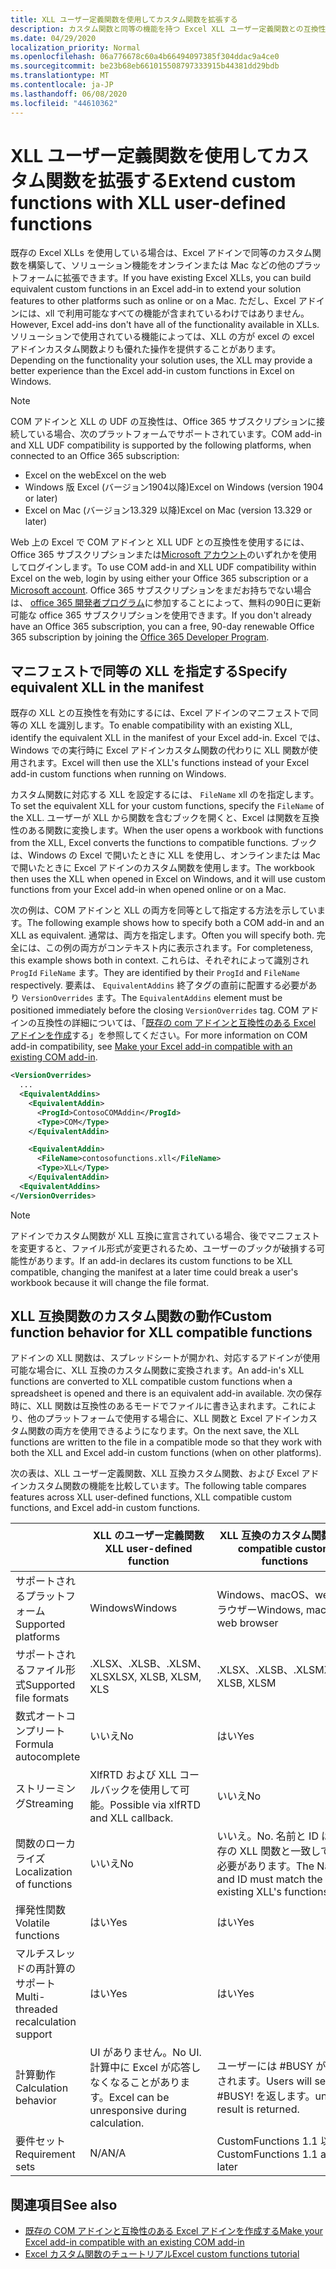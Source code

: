```yaml
---
title: XLL ユーザー定義関数を使用してカスタム関数を拡張する
description: カスタム関数と同等の機能を持つ Excel XLL ユーザー定義関数との互換性を有効にする
ms.date: 04/29/2020
localization_priority: Normal
ms.openlocfilehash: 06a776678c60a4b66494097385f304ddac9a4ce0
ms.sourcegitcommit: be23b68eb661015508797333915b44381dd29bdb
ms.translationtype: MT
ms.contentlocale: ja-JP
ms.lasthandoff: 06/08/2020
ms.locfileid: "44610362"
---
```

# <a name="extend-custom-functions-with-xll-user-defined-functions"></a><span data-ttu-id="900f9-103">XLL ユーザー定義関数を使用してカスタム関数を拡張する</span><span class="sxs-lookup"><span data-stu-id="900f9-103">Extend custom functions with XLL user-defined functions</span></span>

<span data-ttu-id="900f9-104">既存の Excel XLLs を使用している場合は、Excel アドインで同等のカスタム関数を構築して、ソリューション機能をオンラインまたは Mac などの他のプラットフォームに拡張できます。</span><span class="sxs-lookup"><span data-stu-id="900f9-104">If you have existing Excel XLLs, you can build equivalent custom functions in an Excel add-in to extend your solution features to other platforms such as online or on a Mac.</span></span> <span data-ttu-id="900f9-105">ただし、Excel アドインには、xll で利用可能なすべての機能が含まれているわけではありません。</span><span class="sxs-lookup"><span data-stu-id="900f9-105">However, Excel add-ins don't have all of the functionality available in XLLs.</span></span> <span data-ttu-id="900f9-106">ソリューションで使用されている機能によっては、XLL の方が excel の excel アドインカスタム関数よりも優れた操作を提供することがあります。</span><span class="sxs-lookup"><span data-stu-id="900f9-106">Depending on the functionality your solution uses, the XLL may provide a better experience than the Excel add-in custom functions in Excel on Windows.</span></span>

> [!NOTE]
> <span data-ttu-id="900f9-107">COM アドインと XLL の UDF の互換性は、Office 365 サブスクリプションに接続している場合、次のプラットフォームでサポートされています。</span><span class="sxs-lookup"><span data-stu-id="900f9-107">COM add-in and XLL UDF compatibility is supported by the following platforms, when connected to an Office 365 subscription:</span></span>
> - <span data-ttu-id="900f9-108">Excel on the web</span><span class="sxs-lookup"><span data-stu-id="900f9-108">Excel on the web</span></span>
> - <span data-ttu-id="900f9-109">Windows 版 Excel (バージョン1904以降)</span><span class="sxs-lookup"><span data-stu-id="900f9-109">Excel on Windows (version 1904 or later)</span></span>
> - <span data-ttu-id="900f9-110">Excel on Mac (バージョン13.329 以降)</span><span class="sxs-lookup"><span data-stu-id="900f9-110">Excel on Mac (version 13.329 or later)</span></span>
> 
> <span data-ttu-id="900f9-111">Web 上の Excel で COM アドインと XLL UDF との互換性を使用するには、Office 365 サブスクリプションまたは[Microsoft アカウント](https://account.microsoft.com/account)のいずれかを使用してログインします。</span><span class="sxs-lookup"><span data-stu-id="900f9-111">To use COM add-in and XLL UDF compatibility within Excel on the web, login by using either your Office 365 subscription or a [Microsoft account](https://account.microsoft.com/account).</span></span> <span data-ttu-id="900f9-112">Office 365 サブスクリプションをまだお持ちでない場合は、 [office 365 開発者プログラム](https://developer.microsoft.com/office/dev-program)に参加することによって、無料の90日に更新可能な office 365 サブスクリプションを使用できます。</span><span class="sxs-lookup"><span data-stu-id="900f9-112">If you don't already have an Office 365 subscription, you can a free, 90-day renewable Office 365 subscription by joining the [Office 365 Developer Program](https://developer.microsoft.com/office/dev-program).</span></span>

## <a name="specify-equivalent-xll-in-the-manifest"></a><span data-ttu-id="900f9-113">マニフェストで同等の XLL を指定する</span><span class="sxs-lookup"><span data-stu-id="900f9-113">Specify equivalent XLL in the manifest</span></span>

<span data-ttu-id="900f9-114">既存の XLL との互換性を有効にするには、Excel アドインのマニフェストで同等の XLL を識別します。</span><span class="sxs-lookup"><span data-stu-id="900f9-114">To enable compatibility with an existing XLL, identify the equivalent XLL in the manifest of your Excel add-in.</span></span> <span data-ttu-id="900f9-115">Excel では、Windows での実行時に Excel アドインカスタム関数の代わりに XLL 関数が使用されます。</span><span class="sxs-lookup"><span data-stu-id="900f9-115">Excel will then use the XLL's functions instead of your Excel add-in custom functions when running on Windows.</span></span>

<span data-ttu-id="900f9-116">カスタム関数に対応する XLL を設定するには、 `FileName` xll のを指定します。</span><span class="sxs-lookup"><span data-stu-id="900f9-116">To set the equivalent XLL for your custom functions, specify the `FileName` of the XLL.</span></span> <span data-ttu-id="900f9-117">ユーザーが XLL から関数を含むブックを開くと、Excel は関数を互換性のある関数に変換します。</span><span class="sxs-lookup"><span data-stu-id="900f9-117">When the user opens a workbook with functions from the XLL, Excel converts the functions to compatible functions.</span></span> <span data-ttu-id="900f9-118">ブックは、Windows の Excel で開いたときに XLL を使用し、オンラインまたは Mac で開いたときに Excel アドインのカスタム関数を使用します。</span><span class="sxs-lookup"><span data-stu-id="900f9-118">The workbook then uses the XLL when opened in Excel on Windows, and it will use custom functions from your Excel add-in when opened online or on a Mac.</span></span>

<span data-ttu-id="900f9-119">次の例は、COM アドインと XLL の両方を同等として指定する方法を示しています。</span><span class="sxs-lookup"><span data-stu-id="900f9-119">The following example shows how to specify both a COM add-in and an XLL as equivalent.</span></span> <span data-ttu-id="900f9-120">通常は、両方を指定します。</span><span class="sxs-lookup"><span data-stu-id="900f9-120">Often you will specify both.</span></span> <span data-ttu-id="900f9-121">完全には、この例の両方がコンテキスト内に表示されます。</span><span class="sxs-lookup"><span data-stu-id="900f9-121">For completeness, this example shows both in context.</span></span> <span data-ttu-id="900f9-122">これらは、それぞれによって識別され `ProgId` `FileName` ます。</span><span class="sxs-lookup"><span data-stu-id="900f9-122">They are identified by their `ProgId` and `FileName` respectively.</span></span> <span data-ttu-id="900f9-123">要素は、 `EquivalentAddins` 終了タグの直前に配置する必要があり `VersionOverrides` ます。</span><span class="sxs-lookup"><span data-stu-id="900f9-123">The `EquivalentAddins` element must be positioned immediately before the closing `VersionOverrides` tag.</span></span> <span data-ttu-id="900f9-124">COM アドインの互換性の詳細については、「[既存の com アドインと互換性のある Excel アドインを作成](../develop/make-office-add-in-compatible-with-existing-com-add-in.md)する」を参照してください。</span><span class="sxs-lookup"><span data-stu-id="900f9-124">For more information on COM add-in compatibility, see [Make your Excel add-in compatible with an existing COM add-in](../develop/make-office-add-in-compatible-with-existing-com-add-in.md).</span></span>

```xml
<VersionOverrides>
  ...
  <EquivalentAddins>
    <EquivalentAddin>
      <ProgId>ContosoCOMAddin</ProgId>
      <Type>COM</Type>
    </EquivalentAddin>

    <EquivalentAddin>
      <FileName>contosofunctions.xll</FileName>
      <Type>XLL</Type>
    </EquivalentAddin>
  <EquivalentAddins>
</VersionOverrides>
```

> [!NOTE]
> <span data-ttu-id="900f9-125">アドインでカスタム関数が XLL 互換に宣言されている場合、後でマニフェストを変更すると、ファイル形式が変更されるため、ユーザーのブックが破損する可能性があります。</span><span class="sxs-lookup"><span data-stu-id="900f9-125">If an add-in declares its custom functions to be XLL compatible, changing the manifest at a later time could break a user's workbook because it will change the file format.</span></span>

## <a name="custom-function-behavior-for-xll-compatible-functions"></a><span data-ttu-id="900f9-126">XLL 互換関数のカスタム関数の動作</span><span class="sxs-lookup"><span data-stu-id="900f9-126">Custom function behavior for XLL compatible functions</span></span>

<span data-ttu-id="900f9-127">アドインの XLL 関数は、スプレッドシートが開かれ、対応するアドインが使用可能な場合に、XLL 互換のカスタム関数に変換されます。</span><span class="sxs-lookup"><span data-stu-id="900f9-127">An add-in's XLL functions are converted to XLL compatible custom functions when a spreadsheet is opened and there is an equivalent add-in available.</span></span> <span data-ttu-id="900f9-128">次の保存時に、XLL 関数は互換性のあるモードでファイルに書き込まれます。これにより、他のプラットフォームで使用する場合に、XLL 関数と Excel アドインカスタム関数の両方を使用できるようになります。</span><span class="sxs-lookup"><span data-stu-id="900f9-128">On the next save, the XLL functions are written to the file in a compatible mode so that they work with both the XLL and Excel add-in custom functions (when on other platforms).</span></span>

<span data-ttu-id="900f9-129">次の表は、XLL ユーザー定義関数、XLL 互換カスタム関数、および Excel アドインカスタム関数の機能を比較しています。</span><span class="sxs-lookup"><span data-stu-id="900f9-129">The following table compares features across XLL user-defined functions, XLL compatible custom functions, and Excel add-in custom functions.</span></span>

|         |<span data-ttu-id="900f9-130">XLL のユーザー定義関数</span><span class="sxs-lookup"><span data-stu-id="900f9-130">XLL user-defined function</span></span> |<span data-ttu-id="900f9-131">XLL 互換のカスタム関数</span><span class="sxs-lookup"><span data-stu-id="900f9-131">XLL compatible custom functions</span></span> |<span data-ttu-id="900f9-132">Excel アドインのカスタム関数</span><span class="sxs-lookup"><span data-stu-id="900f9-132">Excel add-in custom function</span></span> |
|---------|---------|---------|---------|
| <span data-ttu-id="900f9-133">サポートされるプラットフォーム</span><span class="sxs-lookup"><span data-stu-id="900f9-133">Supported platforms</span></span> | <span data-ttu-id="900f9-134">Windows</span><span class="sxs-lookup"><span data-stu-id="900f9-134">Windows</span></span> | <span data-ttu-id="900f9-135">Windows、macOS、web ブラウザー</span><span class="sxs-lookup"><span data-stu-id="900f9-135">Windows, macOS, web browser</span></span> | <span data-ttu-id="900f9-136">Windows、macOS、web ブラウザー</span><span class="sxs-lookup"><span data-stu-id="900f9-136">Windows, macOS, web browser</span></span> |
| <span data-ttu-id="900f9-137">サポートされるファイル形式</span><span class="sxs-lookup"><span data-stu-id="900f9-137">Supported file formats</span></span> | <span data-ttu-id="900f9-138">.XLSX、.XLSB、.XLSM、XLS</span><span class="sxs-lookup"><span data-stu-id="900f9-138">XLSX, XLSB, XLSM, XLS</span></span> | <span data-ttu-id="900f9-139">.XLSX、.XLSB、.XLSM</span><span class="sxs-lookup"><span data-stu-id="900f9-139">XLSX, XLSB, XLSM</span></span> | <span data-ttu-id="900f9-140">.XLSX、.XLSB、.XLSM</span><span class="sxs-lookup"><span data-stu-id="900f9-140">XLSX, XLSB, XLSM</span></span> |
| <span data-ttu-id="900f9-141">数式オートコンプリート</span><span class="sxs-lookup"><span data-stu-id="900f9-141">Formula autocomplete</span></span> | <span data-ttu-id="900f9-142">いいえ</span><span class="sxs-lookup"><span data-stu-id="900f9-142">No</span></span> | <span data-ttu-id="900f9-143">はい</span><span class="sxs-lookup"><span data-stu-id="900f9-143">Yes</span></span> | <span data-ttu-id="900f9-144">はい</span><span class="sxs-lookup"><span data-stu-id="900f9-144">Yes</span></span> |
| <span data-ttu-id="900f9-145">ストリーミング</span><span class="sxs-lookup"><span data-stu-id="900f9-145">Streaming</span></span> | <span data-ttu-id="900f9-146">XlfRTD および XLL コールバックを使用して可能。</span><span class="sxs-lookup"><span data-stu-id="900f9-146">Possible via xlfRTD and XLL callback.</span></span> | <span data-ttu-id="900f9-147">いいえ</span><span class="sxs-lookup"><span data-stu-id="900f9-147">No</span></span> | <span data-ttu-id="900f9-148">はい</span><span class="sxs-lookup"><span data-stu-id="900f9-148">Yes</span></span> |
| <span data-ttu-id="900f9-149">関数のローカライズ</span><span class="sxs-lookup"><span data-stu-id="900f9-149">Localization of functions</span></span> | <span data-ttu-id="900f9-150">いいえ</span><span class="sxs-lookup"><span data-stu-id="900f9-150">No</span></span> | <span data-ttu-id="900f9-151">いいえ。</span><span class="sxs-lookup"><span data-stu-id="900f9-151">No.</span></span> <span data-ttu-id="900f9-152">名前と ID は、既存の XLL 関数と一致している必要があります。</span><span class="sxs-lookup"><span data-stu-id="900f9-152">The Name and ID must match the existing XLL's functions.</span></span> | <span data-ttu-id="900f9-153">はい</span><span class="sxs-lookup"><span data-stu-id="900f9-153">Yes</span></span> |
| <span data-ttu-id="900f9-154">揮発性関数</span><span class="sxs-lookup"><span data-stu-id="900f9-154">Volatile functions</span></span> | <span data-ttu-id="900f9-155">はい</span><span class="sxs-lookup"><span data-stu-id="900f9-155">Yes</span></span> | <span data-ttu-id="900f9-156">はい</span><span class="sxs-lookup"><span data-stu-id="900f9-156">Yes</span></span> | <span data-ttu-id="900f9-157">はい</span><span class="sxs-lookup"><span data-stu-id="900f9-157">Yes</span></span> |
| <span data-ttu-id="900f9-158">マルチスレッドの再計算のサポート</span><span class="sxs-lookup"><span data-stu-id="900f9-158">Multi-threaded recalculation support</span></span> | <span data-ttu-id="900f9-159">はい</span><span class="sxs-lookup"><span data-stu-id="900f9-159">Yes</span></span> | <span data-ttu-id="900f9-160">はい</span><span class="sxs-lookup"><span data-stu-id="900f9-160">Yes</span></span> | <span data-ttu-id="900f9-161">はい</span><span class="sxs-lookup"><span data-stu-id="900f9-161">Yes</span></span> |
| <span data-ttu-id="900f9-162">計算動作</span><span class="sxs-lookup"><span data-stu-id="900f9-162">Calculation behavior</span></span> | <span data-ttu-id="900f9-163">UI がありません。</span><span class="sxs-lookup"><span data-stu-id="900f9-163">No UI.</span></span> <span data-ttu-id="900f9-164">計算中に Excel が応答しなくなることがあります。</span><span class="sxs-lookup"><span data-stu-id="900f9-164">Excel can be unresponsive during calculation.</span></span> | <span data-ttu-id="900f9-165">ユーザーには #BUSY が表示されます。</span><span class="sxs-lookup"><span data-stu-id="900f9-165">Users will see #BUSY!</span></span> <span data-ttu-id="900f9-166">を返します。</span><span class="sxs-lookup"><span data-stu-id="900f9-166">until a result is returned.</span></span> | <span data-ttu-id="900f9-167">ユーザーには #BUSY が表示されます。</span><span class="sxs-lookup"><span data-stu-id="900f9-167">Users will see #BUSY!</span></span> <span data-ttu-id="900f9-168">を返します。</span><span class="sxs-lookup"><span data-stu-id="900f9-168">until a result is returned.</span></span> |
| <span data-ttu-id="900f9-169">要件セット</span><span class="sxs-lookup"><span data-stu-id="900f9-169">Requirement sets</span></span> | <span data-ttu-id="900f9-170">N/A</span><span class="sxs-lookup"><span data-stu-id="900f9-170">N/A</span></span> | <span data-ttu-id="900f9-171">CustomFunctions 1.1 以降</span><span class="sxs-lookup"><span data-stu-id="900f9-171">CustomFunctions 1.1 and later</span></span> | <span data-ttu-id="900f9-172">CustomFunctions 1.1 以降</span><span class="sxs-lookup"><span data-stu-id="900f9-172">CustomFunctions 1.1 and later</span></span> |

## <a name="see-also"></a><span data-ttu-id="900f9-173">関連項目</span><span class="sxs-lookup"><span data-stu-id="900f9-173">See also</span></span>

- [<span data-ttu-id="900f9-174">既存の COM アドインと互換性のある Excel アドインを作成する</span><span class="sxs-lookup"><span data-stu-id="900f9-174">Make your Excel add-in compatible with an existing COM add-in</span></span>](../develop/make-office-add-in-compatible-with-existing-com-add-in.md)
- [<span data-ttu-id="900f9-175">Excel カスタム関数のチュートリアル</span><span class="sxs-lookup"><span data-stu-id="900f9-175">Excel custom functions tutorial</span></span>](../tutorials/excel-tutorial-create-custom-functions.md)
